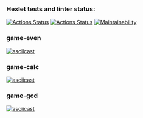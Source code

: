 ### Hexlet tests and linter status:
[![Actions Status](https://github.com/alexei-bykovski/php-project-lvl1/workflows/hexlet-check/badge.svg)](https://github.com/alexei-bykovski/php-project-lvl1/actions)
[![Actions Status](https://github.com/alexei-bykovski/php-project-lvl1/workflows/lint-check/badge.svg)](https://github.com/alexei-bykovski/php-project-lvl1/actions)
[![Maintainability](https://api.codeclimate.com/v1/badges/a99a88d28ad37a79dbf6/maintainability)](https://codeclimate.com/github/codeclimate/codeclimate/maintainability)

### game-even
[![asciicast](https://asciinema.org/a/Gq3EgUvUI0ZiN4TWj8ZHKlK8S.svg)](https://asciinema.org/a/Gq3EgUvUI0ZiN4TWj8ZHKlK8S)
### game-calc
[![asciicast](https://asciinema.org/a/7Nd69loZ6gcUYmh6NWc06BSDN.svg)](https://asciinema.org/a/7Nd69loZ6gcUYmh6NWc06BSDN)
### game-gcd
[![asciicast](https://asciinema.org/a/jTAFM6WyT7W5ATsDp2FVKn14d.svg)](https://asciinema.org/a/jTAFM6WyT7W5ATsDp2FVKn14d)
